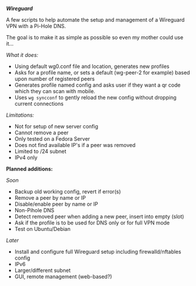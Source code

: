 ***Wireguard***

A few scripts to help automate the setup and management of a Wireguard VPN with a Pi-Hole DNS.

The goal is to make it as simple as possible so even my mother could use it...

*What it does:*
- Using default wg0.conf file and location, generates new profiles
- Asks for a profile name, or sets a default (wg-peer-2 for example) based upon number of registered peers
- Generates profile named config and asks user if they want a qr code which they can scan with mobile.
- Uses ```wg syncconf``` to gently reload the new config without dropping current connections

*Limitations:*
- Not for setup of new server config
- Cannot remove a peer
- Only tested on a Fedora Server
- Does not find available IP's if a peer was removed
- Limited to /24 subnet
- IPv4 only

**Planned additions:**

*Soon*
- Backup old working config, revert if error(s)
- Remove a peer by name or IP
- Disable/enable peer by name or IP
- Non-Pihole DNS
- Detect removed peer when adding a new peer, insert into empty (slot)
- Ask if the profile is to be used for DNS only or for full VPN mode
- Test on Ubuntu/Debian

*Later*
- Install and configure full Wireguard setup including firewalld/nftables config
- IPv6
- Larger/different subnet
- GUI, remote management (web-based?)

